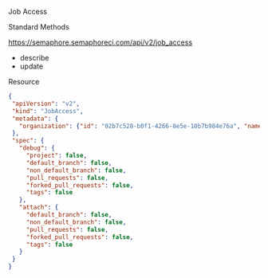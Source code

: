 Job Access

Standard Methods

https://semaphore.semaphoreci.com/api/v2/job_access

- describe
- update

 Resource

 ```json
{
  "apiVersion": "v2",
  "kind": "JobAccess",
  "metadata": {
    "organization": {"id": "02b7c528-b0f1-4266-8e5e-10b7b984e76a", "name": "Organization1"}
  },
  "spec": {
    "debug": {
      "project": false,
      "default_branch": false,
      "non_default_branch": false,
      "pull_requests": false,
      "forked_pull_requests": false,
      "tags": false
    },
    "attach": {
      "default_branch": false,
      "non_default_branch": false,
      "pull_requests": false,
      "forked_pull_requests": false,
      "tags": false
    }
  }
}
```
